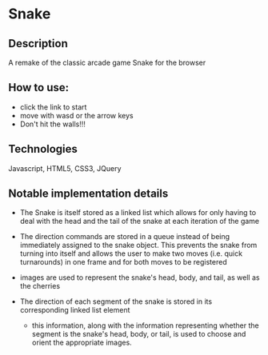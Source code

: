 # Snake 

## Description
A remake of the classic arcade game Snake for the browser

## How to use:
- click the link to start
- move with wasd or the arrow keys
- Don't hit the walls!!!

## Technologies
Javascript, HTML5, CSS3, JQuery

## Notable implementation details
- The Snake is itself stored as a linked list which allows for only having to deal with the head and the tail of the snake at each iteration of the game

- The direction commands are stored in a queue instead of being immediately assigned to the snake object. This prevents the snake from turning into itself and allows the user to make two moves (i.e. quick turnarounds) in one frame and for both moves to be registered

- images are used to represent the snake's head, body, and tail, as well as the cherries

- The direction of each segment of the snake is stored in its corresponding linked list element
  - this information, along with the information representing whether the segment is the snake's head, body, or tail, is used to choose and orient the appropriate images.
